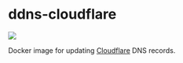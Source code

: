 # ddns-cloudflare

[![](https://github.com/pkoenig10/ddns-cloudflare/actions/workflows/ci.yml/badge.svg)][actions]

Docker image for updating [Cloudflare](https://www.cloudflare.com/dns/) DNS records.

[actions]: https://github.com/pkoenig10/ddns-cloudflare/actions
